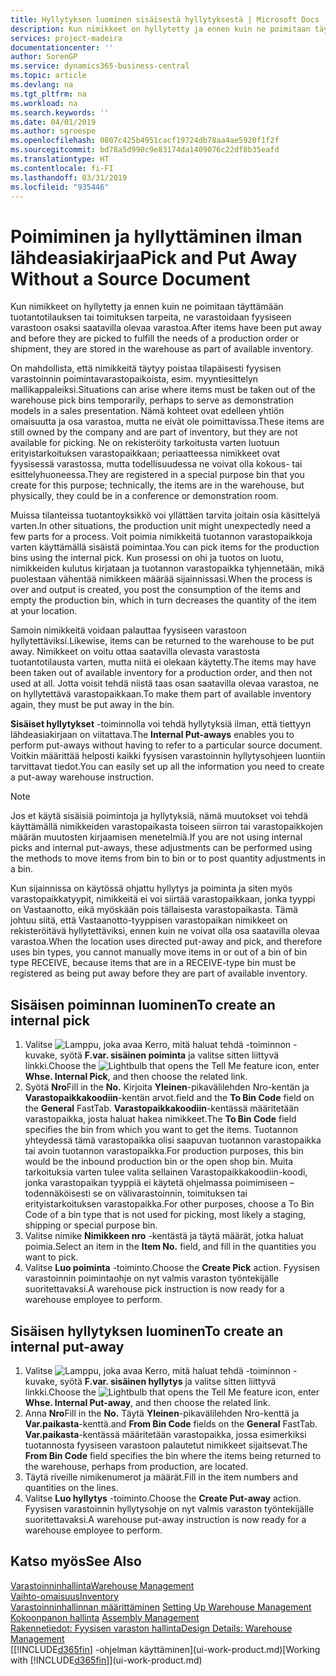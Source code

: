 ```yaml
---
title: Hyllytyksen luominen sisäisestä hyllytyksestä | Microsoft Docs
description: Kun nimikkeet on hyllytetty ja ennen kuin ne poimitaan täyttämään tuotantotilauksen tai toimituksen tarpeita, ne varastoidaan fyysiseen varastoon osaksi saatavilla olevaa varastoa.
services: project-madeira
documentationcenter: ''
author: SorenGP
ms.service: dynamics365-business-central
ms.topic: article
ms.devlang: na
ms.tgt_pltfrm: na
ms.workload: na
ms.search.keywords: ''
ms.date: 04/01/2019
ms.author: sgroespe
ms.openlocfilehash: 0807c425b4951cacf19724db78aa4ae5920f1f2f
ms.sourcegitcommit: bd78a5d990c9e83174da1409076c22df8b35eafd
ms.translationtype: HT
ms.contentlocale: fi-FI
ms.lasthandoff: 03/31/2019
ms.locfileid: "935446"
---
```

# <a name="pick-and-put-away-without-a-source-document"></a><span data-ttu-id="81f55-103">Poimiminen ja hyllyttäminen ilman lähdeasiakirjaa</span><span class="sxs-lookup"><span data-stu-id="81f55-103">Pick and Put Away Without a Source Document</span></span>
<span data-ttu-id="81f55-104">Kun nimikkeet on hyllytetty ja ennen kuin ne poimitaan täyttämään tuotantotilauksen tai toimituksen tarpeita, ne varastoidaan fyysiseen varastoon osaksi saatavilla olevaa varastoa.</span><span class="sxs-lookup"><span data-stu-id="81f55-104">After items have been put away and before they are picked to fulfill the needs of a production order or shipment, they are stored in the warehouse as part of available inventory.</span></span>  

<span data-ttu-id="81f55-105">On mahdollista, että nimikkeitä täytyy poistaa tilapäisesti fyysisen varastoinnin poimintavarastopaikoista, esim. myyntiesittelyn mallikappaleiksi.</span><span class="sxs-lookup"><span data-stu-id="81f55-105">Situations can arise where items must be taken out of the warehouse pick bins temporarily, perhaps to serve as demonstration models in a sales presentation.</span></span> <span data-ttu-id="81f55-106">Nämä kohteet ovat edelleen yhtiön omaisuutta ja osa varastoa, mutta ne eivät ole poimittavissa.</span><span class="sxs-lookup"><span data-stu-id="81f55-106">These items are still owned by the company and are part of inventory, but they are not available for picking.</span></span> <span data-ttu-id="81f55-107">Ne on rekisteröity tarkoitusta varten luotuun erityistarkoituksen varastopaikkaan; periaatteessa nimikkeet ovat fyysisessä varastossa, mutta todellisuudessa ne voivat olla kokous- tai esittelyhuoneessa.</span><span class="sxs-lookup"><span data-stu-id="81f55-107">They are registered in a special purpose bin that you create for this purpose; technically, the items are in the warehouse, but physically, they could be in a conference or demonstration room.</span></span>  

<span data-ttu-id="81f55-108">Muissa tilanteissa tuotantoyksikkö voi yllättäen tarvita joitain osia käsittelyä varten.</span><span class="sxs-lookup"><span data-stu-id="81f55-108">In other situations, the production unit might unexpectedly need a few parts for a process.</span></span> <span data-ttu-id="81f55-109">Voit poimia nimikkeitä tuotannon varastopaikkoja varten käyttämällä sisäistä poimintaa.</span><span class="sxs-lookup"><span data-stu-id="81f55-109">You can pick items for the production bins using the internal pick.</span></span> <span data-ttu-id="81f55-110">Kun prosessi on ohi ja tuotos on luotu, nimikkeiden kulutus kirjataan ja tuotannon varastopaikka tyhjennetään, mikä puolestaan vähentää nimikkeen määrää sijainnissasi.</span><span class="sxs-lookup"><span data-stu-id="81f55-110">When the process is over and output is created, you post the consumption of the items and empty the production bin, which in turn decreases the quantity of the item at your location.</span></span>  

<span data-ttu-id="81f55-111">Samoin nimikkeitä voidaan palauttaa fyysiseen varastoon hyllytettäviksi.</span><span class="sxs-lookup"><span data-stu-id="81f55-111">Likewise, items can be returned to the warehouse to be put away.</span></span> <span data-ttu-id="81f55-112">Nimikkeet on voitu ottaa saatavilla olevasta varastosta tuotantotilausta varten, mutta niitä ei olekaan käytetty.</span><span class="sxs-lookup"><span data-stu-id="81f55-112">The items may have been taken out of available inventory for a production order, and then not used at all.</span></span> <span data-ttu-id="81f55-113">Jotta voisit tehdä niistä taas osan saatavilla olevaa varastoa, ne on hyllytettävä varastopaikkaan.</span><span class="sxs-lookup"><span data-stu-id="81f55-113">To make them part of available inventory again, they must be put away in the bin.</span></span>  

<span data-ttu-id="81f55-114">**Sisäiset hyllytykset** -toiminnolla voi tehdä hyllytyksiä ilman, että tiettyyn lähdeasiakirjaan on viitattava.</span><span class="sxs-lookup"><span data-stu-id="81f55-114">The **Internal Put-aways** enables you to perform put-aways without having to refer to a particular source document.</span></span> <span data-ttu-id="81f55-115">Voitkin määrittää helposti kaikki fyysisen varastoinnin hyllytysohjeen luontiin tarvittavat tiedot.</span><span class="sxs-lookup"><span data-stu-id="81f55-115">You can easily set up all the information you need to create a put-away warehouse instruction.</span></span>  

> [!NOTE]  
>  <span data-ttu-id="81f55-116">Jos et käytä sisäisiä poimintoja ja hyllytyksiä, nämä muutokset voi tehdä käyttämällä nimikkeiden varastopaikasta toiseen siirron tai varastopaikkojen määrän muutosten kirjaamisen menetelmiä.</span><span class="sxs-lookup"><span data-stu-id="81f55-116">If you are not using internal picks and internal put-aways, these adjustments can be performed using the methods to move items from bin to bin or to post quantity adjustments in a bin.</span></span>  
>   
>  <span data-ttu-id="81f55-117">Kun sijainnissa on käytössä ohjattu hyllytys ja poiminta ja siten myös varastopaikkatyypit, nimikkeitä ei voi siirtää varastopaikkaan, jonka tyyppi on Vastaanotto, eikä myöskään pois tällaisesta varastopaikasta. Tämä johtuu siitä, että Vastaanotto-tyyppisen varastopaikan nimikkeet on rekisteröitävä hyllytettäviksi, ennen kuin ne voivat olla osa saatavilla olevaa varastoa.</span><span class="sxs-lookup"><span data-stu-id="81f55-117">When the location uses directed put-away and pick, and therefore uses bin types, you cannot manually move items in or out of a bin of bin type RECEIVE, because items that are in a RECEIVE-type bin must be registered as being put away before they are part of available inventory.</span></span>  

## <a name="to-create-an-internal-pick"></a><span data-ttu-id="81f55-118">Sisäisen poiminnan luominen</span><span class="sxs-lookup"><span data-stu-id="81f55-118">To create an internal pick</span></span>  
1.  <span data-ttu-id="81f55-119">Valitse ![Lamppu, joka avaa Kerro, mitä haluat tehdä -toiminnon](media/ui-search/search_small.png "Kerro, mitä haluat tehdä") -kuvake, syötä **F.var. sisäinen poiminta** ja valitse sitten liittyvä linkki.</span><span class="sxs-lookup"><span data-stu-id="81f55-119">Choose the ![Lightbulb that opens the Tell Me feature](media/ui-search/search_small.png "Tell me what you want to do") icon, enter **Whse. Internal Pick**, and then choose the related link.</span></span>  
2.  <span data-ttu-id="81f55-120">Syötä **Nro**</span><span class="sxs-lookup"><span data-stu-id="81f55-120">Fill in the **No.**</span></span> <span data-ttu-id="81f55-121">Kirjoita **Yleinen**-pikavälilehden Nro-kentän ja **Varastopaikkakoodiin**-kentän arvot.</span><span class="sxs-lookup"><span data-stu-id="81f55-121">field and the **To Bin Code** field on the **General** FastTab.</span></span> <span data-ttu-id="81f55-122">**Varastopaikkakoodiin**-kentässä määritetään varastopaikka, josta haluat hakea nimikkeet.</span><span class="sxs-lookup"><span data-stu-id="81f55-122">The **To Bin Code** field specifies the bin from which you want to get the items.</span></span> <span data-ttu-id="81f55-123">Tuotannon yhteydessä tämä varastopaikka olisi saapuvan tuotannon varastopaikka tai avoin tuotannon varastopaikka.</span><span class="sxs-lookup"><span data-stu-id="81f55-123">For production purposes, this bin would be the inbound production bin or the open shop bin.</span></span> <span data-ttu-id="81f55-124">Muita tarkoituksia varten tulee valita sellainen Varastopaikkakoodiin-koodi, jonka varastopaikan tyyppiä ei käytetä ohjelmassa poimimiseen – todennäköisesti se on välivarastoinnin, toimituksen tai erityistarkoituksen varastopaikka.</span><span class="sxs-lookup"><span data-stu-id="81f55-124">For other purposes, choose a To Bin Code of a bin type that is not used for picking, most likely a staging, shipping or special purpose bin.</span></span>  
3.  <span data-ttu-id="81f55-125">Valitse nimike **Nimikkeen nro** -kentästä ja täytä määrät, jotka haluat poimia.</span><span class="sxs-lookup"><span data-stu-id="81f55-125">Select an item in the **Item No.** field, and fill in the quantities you want to pick.</span></span>  
4. <span data-ttu-id="81f55-126">Valitse **Luo poiminta** -toiminto.</span><span class="sxs-lookup"><span data-stu-id="81f55-126">Choose the **Create Pick** action.</span></span> <span data-ttu-id="81f55-127">Fyysisen varastoinnin poimintaohje on nyt valmis varaston työntekijälle suoritettavaksi.</span><span class="sxs-lookup"><span data-stu-id="81f55-127">A warehouse pick instruction is now ready for a warehouse employee to perform.</span></span>  

## <a name="to-create-an-internal-put-away"></a><span data-ttu-id="81f55-128">Sisäisen hyllytyksen luominen</span><span class="sxs-lookup"><span data-stu-id="81f55-128">To create an internal put-away</span></span>  
1.  <span data-ttu-id="81f55-129">Valitse ![Lamppu, joka avaa Kerro, mitä haluat tehdä -toiminnon](media/ui-search/search_small.png "Kerro, mitä haluat tehdä") -kuvake, syötä **F.var. sisäinen hyllytys** ja valitse sitten liittyvä linkki.</span><span class="sxs-lookup"><span data-stu-id="81f55-129">Choose the ![Lightbulb that opens the Tell Me feature](media/ui-search/search_small.png "Tell me what you want to do") icon, enter **Whse. Internal Put-away**, and then choose the related link.</span></span>  
2.  <span data-ttu-id="81f55-130">Anna **Nro**</span><span class="sxs-lookup"><span data-stu-id="81f55-130">Fill in the **No.**</span></span> <span data-ttu-id="81f55-131">Täytä **Yleinen**-pikavälilehden Nro-kenttä ja **Var.paikasta**-kenttä.</span><span class="sxs-lookup"><span data-stu-id="81f55-131">and **From Bin Code** fields on the **General** FastTab.</span></span> <span data-ttu-id="81f55-132">**Var.paikasta**-kentässä määritetään varastopaikka, jossa esimerkiksi tuotannosta fyysiseen varastoon palautetut nimikkeet sijaitsevat.</span><span class="sxs-lookup"><span data-stu-id="81f55-132">The **From Bin Code** field specifies the bin where the items being returned to the warehouse, perhaps from production, are located.</span></span>  
3.  <span data-ttu-id="81f55-133">Täytä riveille nimikenumerot ja määrät.</span><span class="sxs-lookup"><span data-stu-id="81f55-133">Fill in the item numbers and quantities on the lines.</span></span>  
4.  <span data-ttu-id="81f55-134">Valitse **Luo hyllytys** -toiminto.</span><span class="sxs-lookup"><span data-stu-id="81f55-134">Choose the **Create Put-away** action.</span></span> <span data-ttu-id="81f55-135">Fyysisen varastoinnin hyllytysohje on nyt valmis varaston työntekijälle suoritettavaksi.</span><span class="sxs-lookup"><span data-stu-id="81f55-135">A warehouse put-away instruction is now ready for a warehouse employee to perform.</span></span>  

## <a name="see-also"></a><span data-ttu-id="81f55-136">Katso myös</span><span class="sxs-lookup"><span data-stu-id="81f55-136">See Also</span></span>  
[<span data-ttu-id="81f55-137">Varastoinninhallinta</span><span class="sxs-lookup"><span data-stu-id="81f55-137">Warehouse Management</span></span>](warehouse-manage-warehouse.md)  
[<span data-ttu-id="81f55-138">Vaihto-omaisuus</span><span class="sxs-lookup"><span data-stu-id="81f55-138">Inventory</span></span>](inventory-manage-inventory.md)  
<span data-ttu-id="81f55-139">[Varastoinninhallinnan määrittäminen](warehouse-setup-warehouse.md)   </span><span class="sxs-lookup"><span data-stu-id="81f55-139">[Setting Up Warehouse Management](warehouse-setup-warehouse.md)   </span></span>  
<span data-ttu-id="81f55-140">[Kokoonpanon hallinta](assembly-assemble-items.md)  </span><span class="sxs-lookup"><span data-stu-id="81f55-140">[Assembly Management](assembly-assemble-items.md)  </span></span>  
[<span data-ttu-id="81f55-141">Rakennetiedot: Fyysisen varaston hallinta</span><span class="sxs-lookup"><span data-stu-id="81f55-141">Design Details: Warehouse Management</span></span>](design-details-warehouse-management.md)  
<span data-ttu-id="81f55-142">[[!INCLUDE[d365fin](includes/d365fin_md.md)] -ohjelman käyttäminen](ui-work-product.md)</span><span class="sxs-lookup"><span data-stu-id="81f55-142">[Working with [!INCLUDE[d365fin](includes/d365fin_md.md)]](ui-work-product.md)</span></span>
